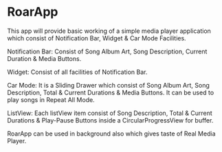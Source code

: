 # RoarApp

This app will provide basic working of a simple media player application 
which consist of Notification Bar, Widget & Car Mode Facilities.

Notification Bar: Consist of Song Album Art, Song Description, Current Duration & Media Buttons.

Widget: Consist of all facilities of Notification Bar.

Car Mode: It is a Sliding Drawer which consist of Song Album Art, Song Description, Total & Current Durations & Media Buttons.
          It can be used to play songs in Repeat All Mode.
          
ListView: Each listView item consist of Song Description, Total & Current Durations & Play-Pause Buttons inside a CircularProgressView for buffer.

RoarApp can be used in background also which gives taste of Real Media Player.
